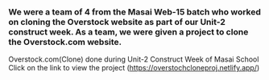 ### We were a team of 4 from the Masai Web-15 batch who worked on cloning the Overstock website as part of our Unit-2 construct week. As a team, we were given a project to clone the Overstock.com website.
Overstock.com(Clone) done during Unit-2 Construct Week of Masai School 
Click on the link to view the project (https://overstochcloneproj.netlify.app/)
